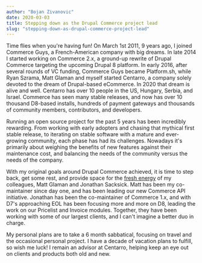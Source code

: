 ```yaml
---
author: "Bojan Zivanovic"
date: 2020-03-03
title: Stepping down as the Drupal Commerce project lead
slug: "stepping-down-as-drupal-commerce-project-lead"
---
```


Time flies when you're having fun! On March 1st 2011, 9 years ago, I joined Commerce Guys, a French-American company with big dreams. In late 2014 I started working on Commerce 2.x, a ground-up rewrite of Drupal Commerce targeting the upcoming Drupal 8 platform. In early 2016, after several rounds of VC funding, Commerce Guys became Platform.sh, while Ryan Szrama, Matt Glaman and myself started Centarro, a company solely devoted to the dream of Drupal-based eCommerce. In 2020 that dream is alive and well. Centarro has over 10 people in the US, Hungary, Serbia, and Israel. Commerce has seen many stable releases, and now has over 10 thousand D8-based installs, hundreds of payment gateways and thousands of community members, contributors, and developers.

Running an open source project for the past 5 years has been incredibly rewarding. From working with early adopters and chasing that mythical first stable release, to iterating on stable software with a mature and ever-growing community, each phase has had its challenges. Nowadays it's primarily about weighing the benefits  of new features against their maintenance cost, and balancing the needs of the community versus the needs of the company.

With my original goals around Drupal Commerce achieved, it is time to step back, get some rest, and provide space for the [fresh energy](https://www.centarro.io/blog/adding-slack-office-hours-centarro-commerce-support) of my colleagues, Matt Glaman and Jonathan Sacksick. Matt has been my co-maintainer since day one, and has been leading our new Commerce API initiative. Jonathan has been the co-maintainer of Commerce 1.x, and with D7's approaching EOL has been focusing more and more on D8, leading the work on our Pricelist and Invoice modules. Together, they have been working with some of our largest clients, and I can't imagine a better duo in charge.

My personal plans are to take a 6 month sabbatical, focusing on travel and the occasional personal project. I have a decade of vacation plans to fulfill, so wish me luck! I remain an advisor at Centarro, helping keep an eye out on clients and products both old and new.
